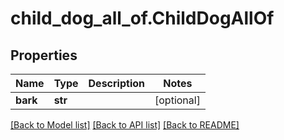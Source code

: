 # child_dog_all_of.ChildDogAllOf

## Properties
Name | Type | Description | Notes
------------ | ------------- | ------------- | -------------
**bark** | **str** |  | [optional] 

[[Back to Model list]](../README.md#documentation-for-models) [[Back to API list]](../README.md#documentation-for-api-endpoints) [[Back to README]](../README.md)


